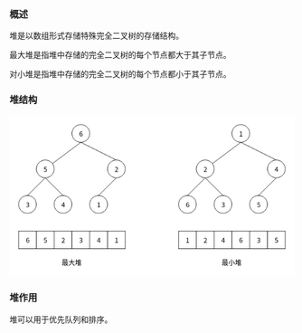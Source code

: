 ### 概述

堆是以数组形式存储特殊完全二叉树的存储结构。

最大堆是指堆中存储的完全二叉树的每个节点都大于其子节点。

对小堆是指堆中存储的完全二叉树的每个节点都小于其子节点。

### 堆结构

<img src="./数据结构与算法/数据结构/image/最大堆与最小堆结构.png" alt="最大堆与最小堆结构"/>

### 堆作用

堆可以用于优先队列和排序。